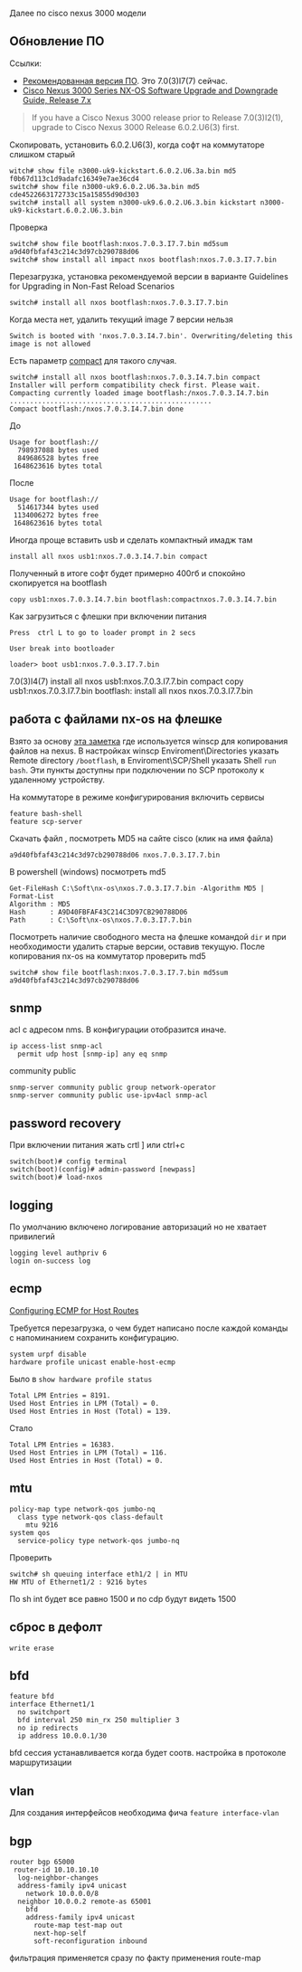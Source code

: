 Далее по cisco nexus 3000 модели

## Обновление ПО

Ссылки:

* [Рекомендованная версия ПО](https://www.cisco.com/c/en/us/td/docs/switches/datacenter/nexus3000/sw/recommended_release/b_Minimum_and_Recommended_Cisco_NX-OS_Releases_for_Cisco_Nexus_3000_Series_Switches.html). Это 7.0(3)I7(7) сейчас.
* [Cisco Nexus 3000 Series NX-OS Software Upgrade and Downgrade Guide, Release 7.x](https://www.cisco.com/c/en/us/td/docs/switches/datacenter/nexus3000/sw/upgrade/7_x/b_Cisco_Nexus_3000_Series_NX_OS_Software_Upgrade_and_Downgrade_Release_7_x/b_Cisco_Nexus_3000_Series_NX_OS_Software_Upgrade_and_Downgrade_Release_7_x_newGuide_chapter_01.html)

> If you have a Cisco Nexus 3000 release prior to Release 7.0(3)I2(1), upgrade to Cisco Nexus 3000 Release 6.0.2.U6(3) first. 

Скопировать, установить 6.0.2.U6(3), когда софт на коммутаторе слишком старый
```text
witch# show file n3000-uk9-kickstart.6.0.2.U6.3a.bin md5
f0b67d113c1d9adafc16349e7ae36cd4
switch# show file n3000-uk9.6.0.2.U6.3a.bin md5
cde4522663172733c15a15855d90d303
switch# install all system n3000-uk9.6.0.2.U6.3.bin kickstart n3000-uk9-kickstart.6.0.2.U6.3.bin
```
Проверка
```text
switch# show file bootflash:nxos.7.0.3.I7.7.bin md5sum
a9d40fbfaf43c214c3d97cb290788d06
switch# show install all impact nxos bootflash:nxos.7.0.3.I7.7.bin
```
Перезагрузка, установка рекомендуемой версии в варианте Guidelines for Upgrading in Non-Fast Reload Scenarios
```text
switch# install all nxos bootflash:nxos.7.0.3.I7.7.bin
```

Когда места нет, удалить текущий image 7 версии нельзя
```text
Switch is booted with 'nxos.7.0.3.I4.7.bin'. Overwriting/deleting this image is not allowed
``` 
Есть параметр [compact](https://www.cisco.com/c/en/us/support/docs/switches/nexus-3000-series-switches/215781-nexus-3000-3100-and-3500-nx-os-compact.html) для такого случая.
```text
switch# install all nxos bootflash:nxos.7.0.3.I4.7.bin compact
Installer will perform compatibility check first. Please wait.
Compacting currently loaded image bootflash:/nxos.7.0.3.I4.7.bin
..................................................
Compact bootflash:/nxos.7.0.3.I4.7.bin done
```
До
```text
Usage for bootflash://
  798937088 bytes used
  849686528 bytes free
 1648623616 bytes total
```
После
```text
Usage for bootflash://
  514617344 bytes used
 1134006272 bytes free
 1648623616 bytes total

```

Иногда проще вставить usb и сделать компактный имадж там
```text
install all nxos usb1:nxos.7.0.3.I4.7.bin compact
```
Полученный в итоге софт будет примерно 400гб и спокойно скопируется на bootflash
```text
copy usb1:nxos.7.0.3.I4.7.bin bootflash:compactnxos.7.0.3.I4.7.bin
```
Как загрузиться с флешки при включении питания
```text
Press  ctrl L to go to loader prompt in 2 secs

User break into bootloader

loader> boot usb1:nxos.7.0.3.I7.7.bin
```
7.0(3)I4(7)
install all nxos usb1:nxos.7.0.3.I7.7.bin compact
copy usb1:nxos.7.0.3.I7.7.bin bootflash:
install all nxos nxos.7.0.3.I7.7.bin

## работа с файлами nx-os на флешке

Взято за основу [эта заметка](https://community.cisco.com/t5/data-center-documents/getting-winscp-on-n9k-to-work-settings-config-required/ta-p/3818490)
где используется winscp для копирования файлов на nexus. В настройках winscp Enviroment\Directories указать Remote directory `/bootflash`,
в Enviroment\SCP/Shell указать Shell `run bash`. Эти пункты доступны при подключении по SCP протоколу к удаленному устройству.

На коммутаторе в режиме конфигурирования включить сервисы
```text
feature bash-shell
feature sсp-server
```

Скачать файл , посмотреть MD5 на сайте cisco (клик на имя файла)
```text
a9d40fbfaf43c214c3d97cb290788d06 nxos.7.0.3.I7.7.bin
```

В powershell (windows) посмотреть md5
```text
Get-FileHash C:\Soft\nx-os\nxos.7.0.3.I7.7.bin -Algorithm MD5 | Format-List
Algorithm : MD5
Hash      : A9D40FBFAF43C214C3D97CB290788D06
Path      : C:\Soft\nx-os\nxos.7.0.3.I7.7.bin
```
Посмотреть наличие свободного места на флешке командой `dir` и при необходимости удалить старые версии, оставив текущую.
После копирования nx-os на коммутатор проверить md5
```text
switch# show file bootflash:nxos.7.0.3.I7.7.bin md5sum
a9d40fbfaf43c214c3d97cb290788d06
```

## snmp

acl с адресом nms. В конфигурации отобразится иначе.
```
ip access-list snmp-acl
  permit udp host [snmp-ip] any eq snmp
```
community public
```
snmp-server community public group network-operator
snmp-server community public use-ipv4acl snmp-acl
```

## password recovery

При включении питания жать crtl ] или ctrl+c
```text
switch(boot)# config terminal
switch(boot)(config)# admin-password [newpass]
switch(boot)# load-nxos
```

## logging

По умолчанию включено логирование авторизаций но не хватает привилегий
```text
logging level authpriv 6
login on-success log
```


## ecmp

[Configuring ECMP for Host Routes](https://www.cisco.com/c/en/us/td/docs/switches/datacenter/nexus3000/sw/unicast/7x/b_Cisco_Nexus_3000_Series_NX-OS_Unicast_Routing_Configuration_Guide_Release_7_x/b_Cisco_Nexus_3000_Series_NX-OS_Unicast_Routing_Configuration_Guide_Release_7_x_chapter_01101.html)

Требуется перезагрузка, о чем будет написано после каждой команды с напоминанием сохранить конфигурацию.
```text
system urpf disable
hardware profile unicast enable-host-ecmp
```
Было в `show hardware profile status`
```text
Total LPM Entries = 8191.
Used Host Entries in LPM (Total) = 0.
Used Host Entries in Host (Total) = 139.
```
Стало
```text
Total LPM Entries = 16383.
Used Host Entries in LPM (Total) = 116.
Used Host Entries in Host (Total) = 0.
```

## mtu

```text
policy-map type network-qos jumbo-nq
  class type network-qos class-default
    mtu 9216
system qos
  service-policy type network-qos jumbo-nq
```

Проверить
```text
switch# sh queuing interface eth1/2 | in MTU
HW MTU of Ethernet1/2 : 9216 bytes
```
По sh int будет все равно 1500 и по cdp будут видеть 1500

## сброс в дефолт

```text
write erase
```

## bfd

```text
feature bfd
interface Ethernet1/1
  no switchport
  bfd interval 250 min_rx 250 multiplier 3
  no ip redirects
  ip address 10.0.0.1/30
```
bfd сессия устанавливается когда будет соотв. настройка в протоколе маршрутизации

## vlan

Для создания интерфейсов необходима фича `feature interface-vlan`

## bgp

```text
router bgp 65000
 router-id 10.10.10.10
  log-neighbor-changes
  address-family ipv4 unicast
    network 10.0.0.0/8
  neighbor 10.0.0.2 remote-as 65001
    bfd
    address-family ipv4 unicast
      route-map test-map out
	  next-hop-self
      soft-reconfiguration inbound
```
фильтрация применяется сразу по факту применения route-map

